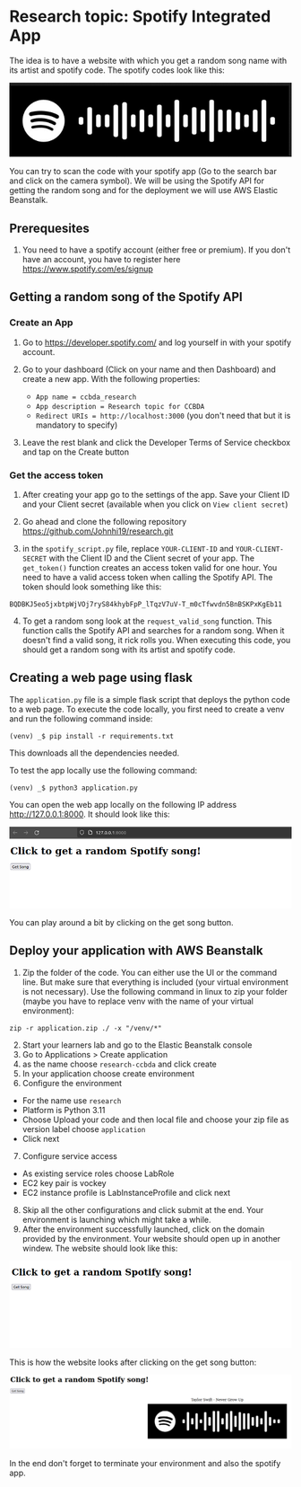 # Research topic: Spotify Integrated App
The idea is to have a website with which you get a random song name with its artist and spotify code. The spotify codes look like this:

![Image](pictures/spotifycode.png)

You can try to scan the code with your spotify app (Go to the search bar and click on the camera symbol). We will be using the Spotify API for getting the random song and for the deployment we will use AWS Elastic Beanstalk. 

## Prerequesites
1. You need to have a spotify account (either free or premium). If you don't have an account, you have to register here https://www.spotify.com/es/signup

## Getting a random song of the Spotify API
### Create an App
1. Go to https://developer.spotify.com/ and log yourself in with your spotify account.

2. Go to your dashboard (Click on your name and then Dashboard) and create a new app. With the following properties:
    - ```App name = ccbda_research```
    - ```App description = Research topic for CCBDA```
    - ```Redirect URIs = http://localhost:3000``` (you don't need that but it is mandatory to specify)

3. Leave the rest blank and click the Developer Terms of Service checkbox and tap on the Create button

### Get the access token
1. After creating your app go to the settings of the app. Save your Client ID and your Client secret (available when you click on ```View client secret```) 

2. Go ahead and clone the following repository https://github.com/Johnhi19/research.git


3. in the ```spotify_script.py``` file, replace ```YOUR-CLIENT-ID``` and ```YOUR-CLIENT-SECRET``` with the Client ID and the Client secret of your app. The ```get_token()``` function creates an access token valid for one hour. You need to have a valid access token when calling the Spotify API. The token should look something like this: 
```
BQDBKJ5eo5jxbtpWjVOj7ryS84khybFpP_lTqzV7uV-T_m0cTfwvdn5BnBSKPxKgEb11
```

4. To get a random song look at the ```request_valid_song``` function. This function calls the Spotify API and searches for a random song. When it doesn't find a valid song, it rick rolls you. When executing this code, you should get a random song with its artist and spotify code.

## Creating a web page using flask
The ```application.py``` file is a simple flask script that deploys the python code to a web page. To execute the code locally, you first need to create a venv and run the following command inside:
```
(venv) _$ pip install -r requirements.txt
```
This downloads all the dependencies needed.

To test the app locally use the following command:
```
(venv) _$ python3 application.py
```
You can open the web app locally on the following IP address http://127.0.0.1:8000. It should look like this:

![Image](pictures/webapplocal.png)

You can play around a bit by clicking on the get song button.

## Deploy your application with AWS Beanstalk
1. Zip the folder of the code. You can either use the UI or the command line. But make sure that everything is included (your virtual environment is not necessary). Use the following command in linux to zip your folder (maybe you have to replace venv with the name of your virtual environment):
```
zip -r application.zip ./ -x "/venv/*"
```
2. Start your learners lab and go to the Elastic Beanstalk console
3. Go to Applications > Create application
4. as the name choose ```research-ccbda``` and click create
5. In your application choose create environment
6. Configure the environment
- For the name use ```research```
- Platform is Python 3.11
- Choose Upload your code and then local file and choose your zip file as version label choose ```application```
- Click next
7. Configure service access
- As existing service roles choose LabRole
- EC2 key pair is vockey
- EC2 instance profile is LabInstanceProfile and click next
8. Skip all the other configurations and click submit at the end. Your environment is launching which might take a while.
9. After the environment successfully launched, click on the domain provided by the environment. Your website should open up in another windew. The website should look like this:

![Image](pictures/website.png)

This is how the website looks after clicking on the get song button:

![Image](pictures/website2.png)

In the end don't forget to terminate your environment and also the spotify app.

